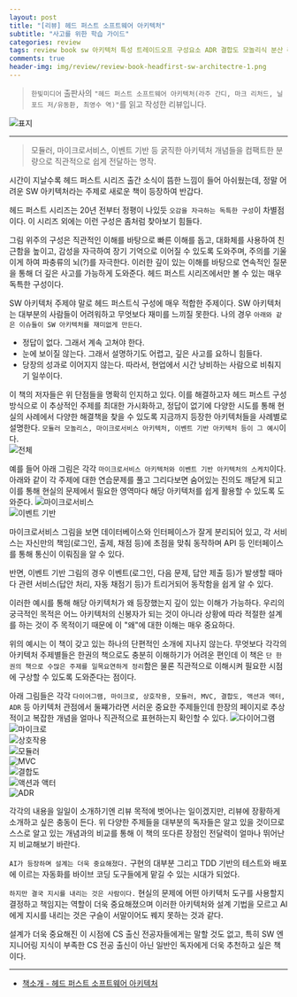 ```yaml
---  
layout: post  
title: "[리뷰] 헤드 퍼스트 소프트웨어 아키텍처"  
subtitle: "사고를 위한 학습 가이드"  
categories: review  
tags: review book sw 아키텍처 특성 트레이드오프 구성요소 ADR 결합도 모놀리식 분산 레이어드 모듈러 모놀리스 MSA 이벤트 다이어그램     
comments: true  
header-img: img/review/review-book-headfirst-sw-architectre-1.png
---  
```

  
> `한빛미디어` 출판사의 `"헤드 퍼스트 소프트웨어 아키텍처(라주 간디, 마크 리처드, 닐 포드 저/유동환, 최영수 역)"`를 읽고 작성한 리뷰입니다.  

![표지](https://theorydb.github.io/assets/img/review/review-book-headfirst-sw-architectre-1.png)  

---

> 모듈러, 마이크로서비스, 이벤트 기반 등 굵직한 아키텍처 개념들을 컴팩트한 분량으로 직관적으로 쉽게 전달하는 명작.   

시간이 지날수록 헤드 퍼스트 시리즈 출간 소식이 뜸한 느낌이 들어 아쉬웠는데, 정말 어려운 SW 아키텍처라는 주제로 새로운 책이 등장하여 반갑다. 

헤드 퍼스트 시리즈는 20년 전부터 정평이 나있듯 `오감을 자극하는 독특한 구성`이 차별점이다. 이 시리즈 외에는 이런 구성은 좀처럼 찾아보기 힘들다. 

그림 위주의 구성은 직관적인 이해를 바탕으로 빠른 이해를 돕고, 대화체를 사용하여 친근함을 높이고, 감성을 자극하여 장기 기억으로 이어질 수 있도록 도와주며, 주의를 기울이게 하여 파충류의 뇌(?)를 자극한다. 이러한 깊이 있는 이해를 바탕으로 연속적인 질문을 통해 더 깊은 사고를 가능하게 도와준다. 헤드 퍼스트 시리즈에서만 볼 수 있는 매우 독특한 구성이다. 

SW 아키텍처 주제야 말로 헤드 퍼스트식 구성에 매우 적합한 주제이다. SW 아키텍처는 대부분의 사람들이 어려워하고 무엇보다 재미를 느끼질 못한다. 나의 경우 `아래와 같은 이슈들이 SW 아키텍처를 재미없게 만든다`.

* 정답이 없다. 그래서 계속 고쳐야 한다.  
* 눈에 보이질 않는다. 그래서 설명하기도 어렵고, 깊은 사고를 요하니 힘들다.   
* 당장의 성과로 이어지지 않는다. 따라서, 현업에서 시간 낭비하는 사람으로 비춰지기 일쑤이다.  

이 책의 저자들은 위 단점들을 명확히 인지하고 있다. 이를 해결하고자 헤드 퍼스트 구성 방식으로 이 추상적인 주제를 최대한 가시화하고, 정답이 없기에 다양한 시도를 통해 현실의 사례에서 다양한 해결책을 찾을 수 있도록 지금까지 등장한 아키텍처들을 사례별로 설명한다. `모듈러 모놀리스, 마이크로서비스 아키텍처, 이벤트 기반 아키텍처 등이 그 예시`이다.  
![전체](https://theorydb.github.io/assets/img/review/review-book-headfirst-sw-architectre-5.png)  

예를 들어 아래 그림은 각각 `마이크로서비스 아키텍처와 이벤트 기반 아키텍처의 스케치`이다. 아래와 같이 각 주제에 대한 연습문제를 풀고 그리다보면 숨어있는 진의도 깨닫게 되고 이를 통해 현실의 문제에서 필요한 영역마다 해당 아키텍처를 쉽게 활용할 수 있도록 도와준다. 
![마이크로서비스](https://theorydb.github.io/assets/img/review/review-book-headfirst-sw-architectre-10.png)  
![이벤트 기반](https://theorydb.github.io/assets/img/review/review-book-headfirst-sw-architectre-11.png)  

마이크로서비스 그림을 보면 데이터베이스와 인터페이스가 잘게 분리되어 있고, 각 서비스는 자신만의 책임(로그인, 출제, 채점 등)에 초점을 맞춰 동작하며 API 등 인터페이스를 통해 통신이 이뤄짐을 알 수 있다.

반면, 이벤트 기반 그림의 경우 이벤트(로그인, 다음 문제, 답안 제출 등)가 발생할 때마다 관련 서비스(답안 처리, 자동 채점기 등)가 트리거되어 동작함을 쉽게 알 수 있다. 

이러한 예시를 통해 해당 아키텍처가 왜 등장했는지 깊이 있는 이해가 가능하다. 우리의 궁극적인 목적은 어느 아키텍처의 신봉자가 되는 것이 아니라 상황에 따라 적절한 설계를 하는 것이 주 목적이기 때문에 이 "왜"에 대한 이해는 매우 중요하다. 

위의 예시는 이 책이 갖고 있는 하나의 단편적인 소개에 지나지 않는다. 무엇보다 각각의 아키텍처 주제별들은 한권의 책으로도 충분히 이해하기가 어려운 편인데 이 책은 `단 한권의 책으로 수많은 주제를 일목요연하게 정리`함은 물론 직관적으로 이해시켜 필요한 시점에 구상할 수 있도록 도와준다는 점이다. 

아래 그림들은 각각 `다이어그램, 마이크로, 상호작용, 모듈러, MVC, 결합도, 액션과 액터, ADR` 등 아키텍처 관점에서 둘쨰가라면 서러운 중요한 주제들인데 한장의 페이지로 추상적이고 복잡한 개념을 얼마나 직관적으로 표현하는지 확인할 수 있다. 
![다이어그램](https://theorydb.github.io/assets/img/review/review-book-headfirst-sw-architectre-12.png)  
![마이크로](https://theorydb.github.io/assets/img/review/review-book-headfirst-sw-architectre-9.png)  
![상호작용](https://theorydb.github.io/assets/img/review/review-book-headfirst-sw-architectre-8.png)  
![모듈러](https://theorydb.github.io/assets/img/review/review-book-headfirst-sw-architectre-7.png)  
![MVC](https://theorydb.github.io/assets/img/review/review-book-headfirst-sw-architectre-6.png)  
![결합도](https://theorydb.github.io/assets/img/review/review-book-headfirst-sw-architectre-4.png)  
![액션과 액터](https://theorydb.github.io/assets/img/review/review-book-headfirst-sw-architectre-3.png)  
![ADR](https://theorydb.github.io/assets/img/review/review-book-headfirst-sw-architectre-3.png)  

각각의 내용을 일일이 소개하기엔 리뷰 목적에 벗어나는 일이겠지만, 리뷰에 장황하게 소개하고 싶은 충동이 든다. 위 다양한 주제들을 대부분의 독자들은 알고 있을 것이므로 스스로 알고 있는 개념과의 비교를 통해 이 책의 또다른 장점인 전달력이 얼마나 뛰어난지 비교해보기 바란다. 

`AI가 등장하며 설계는 더욱 중요해졌다.` 구현의 대부분 그리고 TDD 기반의 테스트와 배포에 이르는 자동화를 바이브 코딩 도구들에게 맡길 수 있는 시대가 되었다. 

`하지만 결국 지시를 내리는 것은 사람이다.` 현실의 문제에 어떤 아키텍처 도구를 사용할지 결정하고 책임지는 역할이 더욱 중요해졌으며 이러한 아키텍처와 설계 기법을 모르고 AI에게 지시를 내리는 것은 구슬이 서말이어도 꿰지 못하는 것과 같다. 

설계가 더욱 중요해진 이 시점에 CS 출신 전공자들에게는 말할 것도 없고, 특히 SW 엔지니어링 지식이 부족한 CS 전공 출신이 아닌 일반인 독자에게 더욱 추천하고 싶은 책이다. 

---

* [책소개 - 헤드 퍼스트 소프트웨어 아키텍처](https://www.yes24.com/product/goods/153613588)
